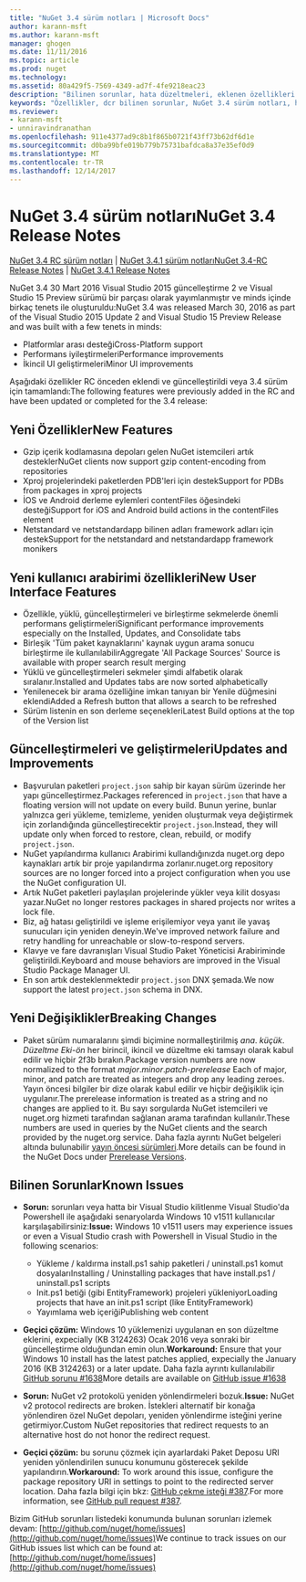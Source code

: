 ```yaml
---
title: "NuGet 3.4 sürüm notları | Microsoft Docs"
author: karann-msft
ms.author: karann-msft
manager: ghogen
ms.date: 11/11/2016
ms.topic: article
ms.prod: nuget
ms.technology: 
ms.assetid: 80a429f5-7569-4349-ad7f-4fe9218eac23
description: "Bilinen sorunlar, hata düzeltmeleri, eklenen özellikleri ve dcr dahil olmak üzere NuGet 3.4 için sürüm notları."
keywords: "Özellikler, dcr bilinen sorunlar, NuGet 3.4 sürüm notları, hata düzeltmeleri eklendi"
ms.reviewer:
- karann-msft
- unniravindranathan
ms.openlocfilehash: 911e4377ad9c8b1f865b0721f43ff73b62df6d1e
ms.sourcegitcommit: d0ba99bfe019b779b75731bafdca8a37e35ef0d9
ms.translationtype: MT
ms.contentlocale: tr-TR
ms.lasthandoff: 12/14/2017
---
```

# <a name="nuget-34-release-notes"></a><span data-ttu-id="7c37b-104">NuGet 3.4 sürüm notları</span><span class="sxs-lookup"><span data-stu-id="7c37b-104">NuGet 3.4 Release Notes</span></span>

<span data-ttu-id="7c37b-105">[NuGet 3.4 RC sürüm notları](../release-notes/nuget-3.4-RC.md) | [NuGet 3.4.1 sürüm notları](../release-notes/nuget-3.4.1.md)</span><span class="sxs-lookup"><span data-stu-id="7c37b-105">[NuGet 3.4-RC Release Notes](../release-notes/nuget-3.4-RC.md) | [NuGet 3.4.1 Release Notes](../release-notes/nuget-3.4.1.md)</span></span>

<span data-ttu-id="7c37b-106">NuGet 3.4 30 Mart 2016 Visual Studio 2015 güncelleştirme 2 ve Visual Studio 15 Preview sürümü bir parçası olarak yayımlanmıştır ve minds içinde birkaç tenets ile oluşturuldu:</span><span class="sxs-lookup"><span data-stu-id="7c37b-106">NuGet 3.4 was released March 30, 2016 as part of the Visual Studio 2015 Update 2 and Visual Studio 15 Preview Release and was built with a few tenets in minds:</span></span>

*  <span data-ttu-id="7c37b-107">Platformlar arası desteği</span><span class="sxs-lookup"><span data-stu-id="7c37b-107">Cross-Platform support</span></span>
*  <span data-ttu-id="7c37b-108">Performans iyileştirmeleri</span><span class="sxs-lookup"><span data-stu-id="7c37b-108">Performance improvements</span></span>
*  <span data-ttu-id="7c37b-109">İkincil UI geliştirmeleri</span><span class="sxs-lookup"><span data-stu-id="7c37b-109">Minor UI improvements</span></span>

<span data-ttu-id="7c37b-110">Aşağıdaki özellikler RC önceden eklendi ve güncelleştirildi veya 3.4 sürüm için tamamlandı:</span><span class="sxs-lookup"><span data-stu-id="7c37b-110">The following features were previously added in the RC and have been updated or completed for the 3.4 release:</span></span>

## <a name="new-features"></a><span data-ttu-id="7c37b-111">Yeni Özellikler</span><span class="sxs-lookup"><span data-stu-id="7c37b-111">New Features</span></span>

* <span data-ttu-id="7c37b-112">Gzip içerik kodlamasına depoları gelen NuGet istemcileri artık destekler</span><span class="sxs-lookup"><span data-stu-id="7c37b-112">NuGet clients now support gzip content-encoding from repositories</span></span>
* <span data-ttu-id="7c37b-113">Xproj projelerindeki paketlerden PDB'leri için destek</span><span class="sxs-lookup"><span data-stu-id="7c37b-113">Support for PDBs from packages in xproj projects</span></span>
* <span data-ttu-id="7c37b-114">İOS ve Android derleme eylemleri contentFiles öğesindeki desteği</span><span class="sxs-lookup"><span data-stu-id="7c37b-114">Support for iOS and Android build actions in the contentFiles element</span></span>
* <span data-ttu-id="7c37b-115">Netstandard ve netstandardapp bilinen adları framework adları için destek</span><span class="sxs-lookup"><span data-stu-id="7c37b-115">Support for the netstandard and netstandardapp framework monikers</span></span>

## <a name="new-user-interface-features"></a><span data-ttu-id="7c37b-116">Yeni kullanıcı arabirimi özellikleri</span><span class="sxs-lookup"><span data-stu-id="7c37b-116">New User Interface Features</span></span>

* <span data-ttu-id="7c37b-117">Özellikle, yüklü, güncelleştirmeleri ve birleştirme sekmelerde önemli performans geliştirmeleri</span><span class="sxs-lookup"><span data-stu-id="7c37b-117">Significant performance improvements especially on the Installed, Updates, and Consolidate tabs</span></span>
* <span data-ttu-id="7c37b-118">Birleşik 'Tüm paket kaynaklarını' kaynak uygun arama sonucu birleştirme ile kullanılabilir</span><span class="sxs-lookup"><span data-stu-id="7c37b-118">Aggregate 'All Package Sources' Source is available with proper search result merging</span></span>
* <span data-ttu-id="7c37b-119">Yüklü ve güncelleştirmeleri sekmeler şimdi alfabetik olarak sıralanır.</span><span class="sxs-lookup"><span data-stu-id="7c37b-119">Installed and Updates tabs are now sorted alphabetically</span></span>
* <span data-ttu-id="7c37b-120">Yenilenecek bir arama özelliğine imkan tanıyan bir Yenile düğmesini eklendi</span><span class="sxs-lookup"><span data-stu-id="7c37b-120">Added a Refresh button that allows a search to be refreshed</span></span>
* <span data-ttu-id="7c37b-121">Sürüm listenin en son derleme seçenekleri</span><span class="sxs-lookup"><span data-stu-id="7c37b-121">Latest Build options at the top of the Version list</span></span>

## <a name="updates-and-improvements"></a><span data-ttu-id="7c37b-122">Güncelleştirmeleri ve geliştirmeleri</span><span class="sxs-lookup"><span data-stu-id="7c37b-122">Updates and Improvements</span></span>

* <span data-ttu-id="7c37b-123">Başvurulan paketleri `project.json` sahip bir kayan sürüm üzerinde her yapı güncelleştirmez.</span><span class="sxs-lookup"><span data-stu-id="7c37b-123">Packages referenced in `project.json` that have a floating version will not update on every build.</span></span> <span data-ttu-id="7c37b-124">Bunun yerine, bunlar yalnızca geri yükleme, temizleme, yeniden oluşturmak veya değiştirmek için zorlandığında güncelleştirecektir `project.json`.</span><span class="sxs-lookup"><span data-stu-id="7c37b-124">Instead, they will update only when forced to restore, clean, rebuild, or modify `project.json`.</span></span>
* <span data-ttu-id="7c37b-125">NuGet yapılandırma kullanıcı Arabirimi kullandığınızda nuget.org depo kaynakları artık bir proje yapılandırma zorlanır.</span><span class="sxs-lookup"><span data-stu-id="7c37b-125">nuget.org repository sources are no longer forced into a project configuration when you use the NuGet configuration UI.</span></span>
* <span data-ttu-id="7c37b-126">Artık NuGet paketleri paylaşılan projelerinde yükler veya kilit dosyası yazar.</span><span class="sxs-lookup"><span data-stu-id="7c37b-126">NuGet no longer restores packages in shared projects nor writes a lock file.</span></span>
* <span data-ttu-id="7c37b-127">Biz, ağ hatası geliştirildi ve işleme erişilemiyor veya yanıt ile yavaş sunucuları için yeniden deneyin.</span><span class="sxs-lookup"><span data-stu-id="7c37b-127">We've improved network failure and retry handling for unreachable or slow-to-respond servers.</span></span>
* <span data-ttu-id="7c37b-128">Klavye ve fare davranışları Visual Studio Paket Yöneticisi Arabiriminde geliştirildi.</span><span class="sxs-lookup"><span data-stu-id="7c37b-128">Keyboard and mouse behaviors are improved in the Visual Studio Package Manager UI.</span></span>
* <span data-ttu-id="7c37b-129">En son artık desteklenmektedir `project.json` DNX şemada.</span><span class="sxs-lookup"><span data-stu-id="7c37b-129">We now support the latest `project.json` schema in DNX.</span></span>

## <a name="breaking-changes"></a><span data-ttu-id="7c37b-130">Yeni Değişiklikler</span><span class="sxs-lookup"><span data-stu-id="7c37b-130">Breaking Changes</span></span>

* <span data-ttu-id="7c37b-131">Paket sürüm numaralarını şimdi biçimine normalleştirilmiş *ana*. *küçük*. *Düzeltme Eki*-*ön* her birincil, ikincil ve düzeltme eki tamsayı olarak kabul edilir ve hiçbir 2f3b bırakın.</span><span class="sxs-lookup"><span data-stu-id="7c37b-131">Package version numbers are now normalized to the format *major*.*minor*.*patch*-*prerelease*   Each of major, minor, and patch are treated as integers and drop any leading zeroes.</span></span>  <span data-ttu-id="7c37b-132">Yayın öncesi bilgiler bir dize olarak kabul edilir ve hiçbir değişiklik için uygulanır.</span><span class="sxs-lookup"><span data-stu-id="7c37b-132">The prerelease information is treated as a string and no changes are applied to it.</span></span> <span data-ttu-id="7c37b-133">Bu sayı sorgularda NuGet istemcileri ve nuget.org hizmeti tarafından sağlanan arama tarafından kullanılır.</span><span class="sxs-lookup"><span data-stu-id="7c37b-133">These numbers are used in queries by the NuGet clients and the search provided by the nuget.org service.</span></span>  <span data-ttu-id="7c37b-134">Daha fazla ayrıntı NuGet belgeleri altında bulunabilir [yayın öncesi sürümleri](../create-packages/prerelease-packages.md).</span><span class="sxs-lookup"><span data-stu-id="7c37b-134">More details can be found in the NuGet Docs under [Prerelease Versions](../create-packages/prerelease-packages.md).</span></span>

## <a name="known-issues"></a><span data-ttu-id="7c37b-135">Bilinen Sorunlar</span><span class="sxs-lookup"><span data-stu-id="7c37b-135">Known Issues</span></span>

* <span data-ttu-id="7c37b-136">**Sorun:** sorunları veya hatta bir Visual Studio kilitlenme Visual Studio'da Powershell ile aşağıdaki senaryolarda Windows 10 v1511 kullanıcılar karşılaşabilirsiniz:</span><span class="sxs-lookup"><span data-stu-id="7c37b-136">**Issue:** Windows 10 v1511 users may experience issues or even a Visual Studio crash with Powershell in Visual Studio in the following scenarios:</span></span>
    * <span data-ttu-id="7c37b-137">Yükleme / kaldırma install.ps1 sahip paketleri / uninstall.ps1 komut dosyaları</span><span class="sxs-lookup"><span data-stu-id="7c37b-137">Installing / Uninstalling packages that have install.ps1 / uninstall.ps1 scripts</span></span>
    * <span data-ttu-id="7c37b-138">Init.ps1 betiği (gibi EntityFramework) projeleri yükleniyor</span><span class="sxs-lookup"><span data-stu-id="7c37b-138">Loading projects that have an init.ps1 script (like EntityFramework)</span></span>
    * <span data-ttu-id="7c37b-139">Yayımlama web içeriği</span><span class="sxs-lookup"><span data-stu-id="7c37b-139">Publishing web content</span></span>

* <span data-ttu-id="7c37b-140">**Geçici çözüm:** Windows 10 yüklemenizi uygulanan en son düzeltme eklerini, expecially (KB 3124263) Ocak 2016 veya sonraki bir güncelleştirme olduğundan emin olun.</span><span class="sxs-lookup"><span data-stu-id="7c37b-140">**Workaround:** Ensure that your Windows 10 install has the latest patches applied, expecially the January 2016 (KB 3124263) or a later update.</span></span>  <span data-ttu-id="7c37b-141">Daha fazla ayrıntı kullanılabilir [GitHub sorunu #1638](http://github.com/nuget/home/issues/1638)</span><span class="sxs-lookup"><span data-stu-id="7c37b-141">More details are available on [GitHub issue #1638](http://github.com/nuget/home/issues/1638)</span></span>

* <span data-ttu-id="7c37b-142">**Sorun:** NuGet v2 protokolü yeniden yönlendirmeleri bozuk.</span><span class="sxs-lookup"><span data-stu-id="7c37b-142">**Issue:** NuGet v2 protocol redirects are broken.</span></span>
<span data-ttu-id="7c37b-143">İstekleri alternatif bir konağa yönlendiren özel NuGet depoları, yeniden yönlendirme isteğini yerine getirmiyor.</span><span class="sxs-lookup"><span data-stu-id="7c37b-143">Custom NuGet repositories that redirect requests to an alternative host do not honor the redirect request.</span></span>
* <span data-ttu-id="7c37b-144">**Geçici çözüm:** bu sorunu çözmek için ayarlardaki Paket Deposu URI yeniden yönlendirilen sunucu konumunu gösterecek şekilde yapılandırın.</span><span class="sxs-lookup"><span data-stu-id="7c37b-144">**Workaround:**  To work around this issue, configure the package repository URI in settings to point to the redirected server location.</span></span>
<span data-ttu-id="7c37b-145">Daha fazla bilgi için bkz: [GitHub çekme isteği #387](https://github.com/NuGet/NuGet.Client/pull/387).</span><span class="sxs-lookup"><span data-stu-id="7c37b-145">For more information, see [GitHub pull request #387](https://github.com/NuGet/NuGet.Client/pull/387).</span></span>

<span data-ttu-id="7c37b-146">Bizim GitHub sorunları listedeki konumunda bulunan sorunları izlemek devam: [http://github.com/nuget/home/issues](http://github.com/nuget/home/issues)</span><span class="sxs-lookup"><span data-stu-id="7c37b-146">We continue to track issues on our GitHub issues list which can be found at: [http://github.com/nuget/home/issues](http://github.com/nuget/home/issues)</span></span>